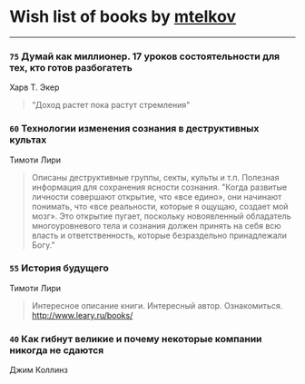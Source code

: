 # Wish list of books by [mtelkov](vk.com/mtelkov)
---

### `75` Думай как миллионер. 17 уроков состоятельности для тех, кто готов разбогатеть
Харв Т. Экер
> "Доход растет пока растут стремления"

### `60` Технологии изменения сознания в деструктивных культах
Тимоти Лири
> Описаны деструктивные группы, секты, культы и т.п. Полезная информация для сохранения ясности сознания.
> "Когда развитые личности совершают открытие, что «все едино», они начинают понимать, что «все реальности, которые я ощущаю, создает мой мозг». Это открытие пугает, поскольку новоявленный обладатель многоуровневого тела и сознания должен принять на себя всю власть и ответственность, которые безраздельно принадлежали Богу."

### `55` История будущего
Тимоти Лири
> Интересное описание книги. Интересный автор. Ознакомиться. http://www.leary.ru/books/

### `40` Как гибнут великие и почему некоторые компании никогда не сдаются
Джим Коллинз

